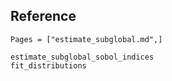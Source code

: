 ## Reference
```@index
Pages = ["estimate_subglobal.md",]
```

```@docs
estimate_subglobal_sobol_indices
fit_distributions
```
